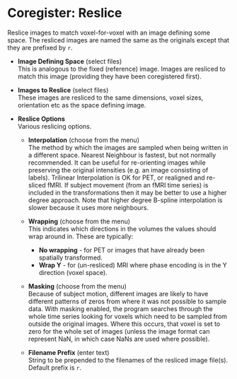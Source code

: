 # Coregister: Reslice  
Reslice images to match voxel-for-voxel with an image defining some space. The resliced images are named the same as the originals except that they are prefixed by ``r``.

* **Image Defining Space** (select files)  
This is analogous to the fixed (reference) image. Images are resliced to match this image (providing they have been coregistered first).

* **Images to Reslice** (select files)  
These images are resliced to the same dimensions, voxel sizes, orientation etc as the space defining image.

* **Reslice Options**   
Various reslicing options.

    * **Interpolation** (choose from the menu)  
    The method by which the images are sampled when being written in a different space.  Nearest Neighbour is fastest, but not normally recommended. It can be useful for re-orienting images while preserving the original intensities (e.g. an image consisting of labels). Trilinear Interpolation is OK for PET, or realigned and re-sliced fMRI. If subject movement (from an fMRI time series) is included in the transformations then it may be better to use a higher degree approach. Note that higher degree B-spline interpolation is slower because it uses more neighbours.

    * **Wrapping** (choose from the menu)  
    This indicates which directions in the volumes the values should wrap around in. These are typically:
        * **No wrapping** - for PET or images that have already been spatially transformed.
        * **Wrap Y**  - for (un-resliced) MRI where phase encoding is in the Y direction (voxel space).

    * **Masking** (choose from the menu)  
    Because of subject motion, different images are likely to have different patterns of zeros from where it was not possible to sample data. With masking enabled, the program searches through the whole time series looking for voxels which need to be sampled from outside the original images. Where this occurs, that voxel is set to zero for the whole set of images (unless the image format can represent NaN, in which case NaNs are used where possible).

    * **Filename Prefix** (enter text)  
    String to be prepended to the filenames of the resliced image file(s). Default prefix is ``r``.
